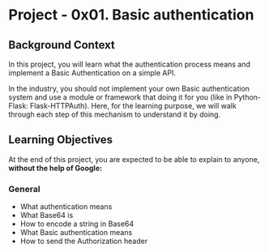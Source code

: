 # Project - 0x01. Basic authentication

## Background Context
In this project, you will learn what the authentication process means and
implement a Basic Authentication on a simple API.

In the industry, you should not implement your own Basic authentication system
and use a module or framework that doing it for you
(like in Python-Flask: Flask-HTTPAuth). Here, for the learning purpose, we will
walk through each step of this mechanism to understand it by doing.

## Learning Objectives
At the end of this project, you are expected to be able to explain to anyone,
**without the help of Google:**

### General
- What authentication means
- What Base64 is
- How to encode a string in Base64
- What Basic authentication means
- How to send the Authorization header

